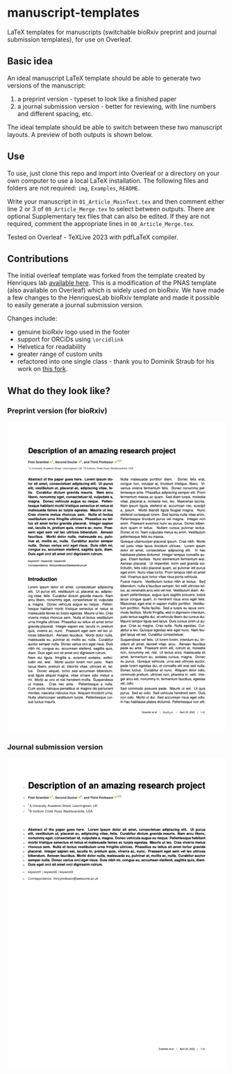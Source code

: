 # manuscript-templates
LaTeX templates for manuscripts (switchable bioRxiv preprint and journal submission templates), for use on Overleaf.

## Basic idea

An ideal manuscript LaTeX template should be able to generate two versions of the manuscript:

1. a preprint version - typeset to look like a finished paper
2. a journal submission version - better for reviewing, with line numbers and different spacing, etc.

The ideal template should be able to switch between these two manuscript layouts. A preview of both outputs is shown below.

## Use

To use, just clone this repo and import into Overleaf or a directory on your own computer to use a local LaTeX installation.
The following files and folders are not required: `img`, `Examples`, `README`.

Write your manuscript in `01_Article_MainText.tex` and then comment either line 2 or 3 of `00_Article_Merge.tex` to select between outputs.
There are optional Supplementary tex files that can also be edited.
If they are not required, comment the appropriate lines in `00_Article_Merge.tex`.

Tested on Overleaf - TeXLive 2023 with pdfLaTeX compiler.


## Contributions

The initial overleaf template was forked from the template created by Henriques lab [available here](https://www.overleaf.com/latex/templates/henriqueslab-biorxiv-template/nyprsybwffws).
This is a modification of the PNAS template (also available on Overleaf) which is widely used on bioRxiv.
We have made a few changes to the HenriquesLab bioRxiv template and made it possible to easily generate a journal submission version.

Changes include:

- genuine bioRxiv logo used in the footer
- support for ORCiDs using `\orcidlink`
- Helvetica for readability
- greater range of custom units
- refactored into one single class - thank you to Dominik Straub for his work on [this fork](https://github.com/dominikstrb/manuscript-templates).

## What do they look like?

### Preprint version (for bioRxiv)

![img](img/Example_bioRxiv.png?raw=true "image")

### Journal submission version

![img](img/Example_submit.png?raw=true "image")
